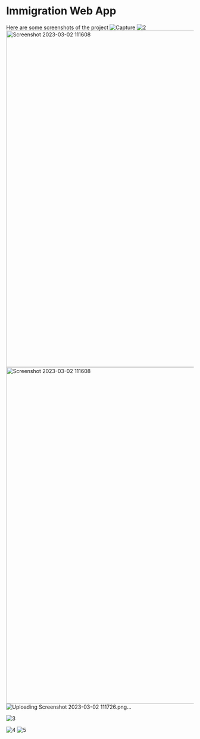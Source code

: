 # Immigration Web App
Here are some screenshots of the project
![Capture](https://user-images.githubusercontent.com/90128548/222394464-f335fef5-340f-4ac1-bd23-94f1fc72e1af.PNG)
![2](https://user-images.githubusercontent.com/90128548/222398663-bda313e3-6b24-4ed6-9aa1-603ca70027f7.PNG)
<img width="905" alt="Screenshot 2023-03-02 111608" src="https://user-images.githubusercontent.com/90128548/222400375-82d8b6a4-007c-4572-9fd0-d318caca1bd5.png">
<img width="905" alt="Screenshot 2023-03-02 111608" src="https://user-images.githubusercontent.com/90128548/222400375-82d8b6a4-007c-4572-9fd0-d318caca1bd5.png">
![Uploading Screenshot 2023-03-02 111726.png…]()

![3](https://user-images.githubusercontent.com/90128548/222398692-f42de0f8-45b0-4cef-be9e-27494e158eb0.PNG)

![4](https://user-images.githubusercontent.com/90128548/222398823-02023dba-2505-4fe7-a922-3c790d780d83.PNG)
![5](https://user-images.githubusercontent.com/90128548/222398852-272579dd-5c7e-4e8b-bc02-b0c7276358f5.PNG)
